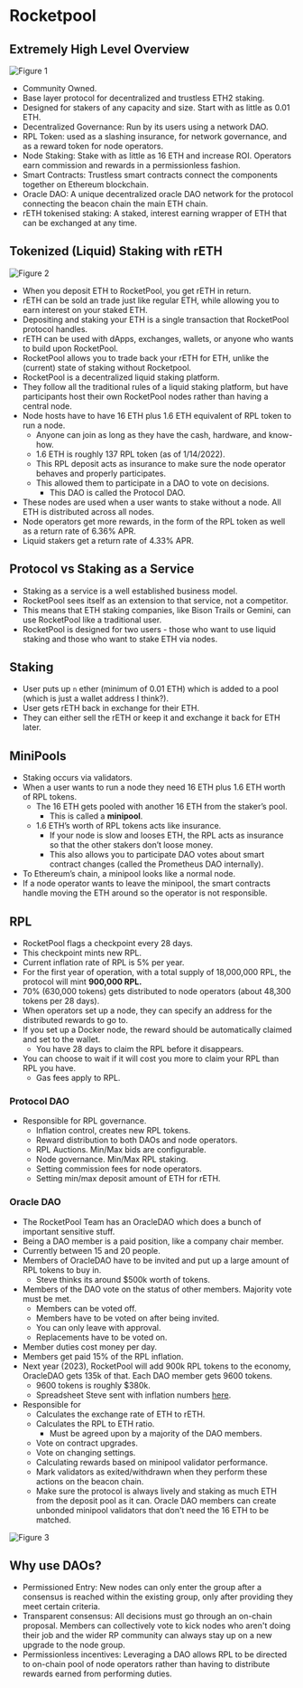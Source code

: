 # Rocketpool

## Extremely High Level Overview

![Figure 1](https://miro.medium.com/max/875/0*_sJ3t7opc0wDcDDI.png)

- Community Owned.
- Base layer protocol for decentralized and trustless ETH2 staking.
- Designed for stakers of any capacity and size. Start with as little as 0.01 ETH.
- Decentralized Governance: Run by its users using a network DAO.
- RPL Token: used as a slashing insurance, for network governance, and as a reward token for node operators.
- Node Staking: Stake with as little as 16 ETH and increase ROI. Operators earn commission and rewards in a permissionless fashion.
- Smart Contracts: Trustless smart contracts connect the components together on Ethereum blockchain.
- Oracle DAO: A unique decentralized oracle DAO network for the protocol connecting the beacon chain the main ETH chain.
- rETH tokenised staking: A staked, interest earning wrapper of ETH that can be exchanged at any time.

## Tokenized (Liquid) Staking with rETH

![Figure 2](https://miro.medium.com/max/875/1*9xqyD0jgovV2z2YZIPUHhA.png)

- When you deposit ETH to RocketPool, you get rETH in return.
- rETH can be sold an trade just like regular ETH, while allowing you to earn interest on your staked ETH.
- Depositing and staking your ETH is a single transaction that RocketPool protocol handles.
- rETH can be used with dApps, exchanges, wallets, or anyone who wants to build upon RocketPool.
- RocketPool allows you to trade back your rETH for ETH, unlike the (current) state of staking without Rocketpool.
- RocketPool is a decentralized liquid staking platform.
- They follow all the traditional rules of a liquid staking platform, but have participants host their own RocketPool nodes rather than having a central node.
- Node hosts have to have 16 ETH plus 1.6 ETH equivalent of RPL token to run a node.
  - Anyone can join as long as they have the cash, hardware, and know-how.
  - 1.6 ETH is roughly 137 RPL token (as of 1/14/2022).
  - This RPL deposit acts as insurance to make sure the node operator behaves and properly participates.
  - This allowed them to participate in a DAO to vote on decisions.
    - This DAO is called the Protocol DAO.
- These nodes are used when a user wants to stake without a node. All ETH is distributed across all nodes.
- Node operators get more rewards, in the form of the RPL token as well as a return rate of 6.36% APR.
- Liquid stakers get a return rate of 4.33% APR.

## Protocol vs Staking as a Service

- Staking as a service is a well established business model.
- RocketPool sees itself as an extension to that service, not a competitor.
- This means that ETH staking companies, like Bison Trails or Gemini, can use RocketPool like a traditional user.
- RocketPool is designed for two users - those who want to use liquid staking and those who want to stake ETH via nodes.

## Staking

- User puts up `n` ether (minimum of 0.01 ETH) which is added to a pool (which is just a wallet address I think?).
- User gets rETH back in exchange for their ETH.
- They can either sell the rETH or keep it and exchange it back for ETH later.

## MiniPools

- Staking occurs via validators.
- When a user wants to run a node they need 16 ETH plus 1.6 ETH worth of RPL tokens.
  - The 16 ETH gets pooled with another 16 ETH from the staker’s pool.
    - This is called a **minipool**.
  - 1.6 ETH’s worth of RPL tokens acts like insurance.
    - If your node is slow and looses ETH, the RPL acts as insurance so that the other stakers don’t loose money.
    - This also allows you to participate DAO votes about smart contract changes (called the Prometheus DAO internally).
- To Ethereum’s chain, a minipool looks like a normal node.
- If a node operator wants to leave the minipool, the smart contracts handle moving the ETH around so the operator is not responsible.

## RPL

- RocketPool flags a checkpoint every 28 days.
- This checkpoint mints new RPL.
- Current inflation rate of RPL is 5% per year.
- For the first year of operation, with a total supply of 18,000,000 RPL, the protocol will mint **900,000 RPL.**
- 70% (630,000 tokens) gets distributed to node operators (about 48,300 tokens per 28 days).
- When operators set up a node, they can specify an address for the distributed rewards to go to.
- If you set up a Docker node, the reward should be automatically claimed and set to the wallet.
  - You have 28 days to claim the RPL before it disappears.
- You can choose to wait if it will cost you more to claim your RPL than RPL you have.
  - Gas fees apply to RPL.

### Protocol DAO

- Responsible for RPL governance.
  - Inflation control, creates new RPL tokens.
  - Reward distribution to both DAOs and node operators.
  - RPL Auctions. Min/Max bids are configurable.
  - Node governance. Min/Max RPL staking.
  - Setting commission fees for node operators.
  - Setting min/max deposit amount of ETH for rETH.

### Oracle DAO

- The RocketPool Team has an OracleDAO which does a bunch of important sensitive stuff.
- Being a DAO member is a paid position, like a company chair member.
- Currently between 15 and 20 people.
- Members of OracleDAO have to be invited and put up a large amount of RPL tokens to buy in.
  - Steve thinks its around $500k worth of tokens.
- Members of the DAO vote on the status of other members. Majority vote must be met.
  - Members can be voted off.
  - Members have to be voted on after being invited.
  - You can only leave with approval.
  - Replacements have to be voted on.
- Member duties cost money per day.
- Members get paid 15% of the RPL inflation.
- Next year (2023), RocketPool will add 900k RPL tokens to the economy, OracleDAO gets 135k of that. Each DAO member gets 9600 tokens.
  - 9600 tokens is roughly $380k.
  - Spreadsheet Steve sent with inflation numbers [here](https://docs.google.com/spreadsheets/d/1Wl3EukDALcd8nBQQkMhzXr5WfwmEj264YPfch9AJN30/edit#gid=944682517).
- Responsible for
  - Calculates the exchange rate of ETH to rETH.
  - Calculates the RPL to ETH ratio.
    - Must be agreed upon by a majority of the DAO members.
  - Vote on contract upgrades.
  - Vote on changing settings.
  - Calculating rewards based on minipool validator performance.
  - Mark validators as exited/withdrawn when they perform these actions on the beacon chain.
  - Make sure the protocol is always lively and staking as much ETH from the deposit pool as it can. Oracle DAO members can create unbonded minipool validators that don't need the 16 ETH to be matched.

![Figure 3](https://miro.medium.com/max/1400/0*VtX5Q3POH8SPAODs.png)

## Why use DAOs?

- Permissioned Entry: New nodes can only enter the group after a consensus is reached within the existing group, only after providing they meet certain criteria.
- Transparent consensus: All decisions must go through an on-chain proposal. Members can collectively vote to kick nodes who aren't doing their job and the wider RP community can always stay up on a new upgrade to the node group.
- Permissionless incentives: Leveraging a DAO allows RPL to be directed to on-chain pool of node operators rather than having to distribute rewards earned from performing duties.
